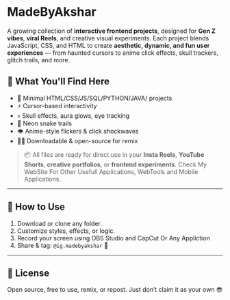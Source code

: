 # MadeByAkshar

A growing collection of **interactive frontend projects**, designed for **Gen Z vibes**, **viral Reels**, and creative visual experiments. Each project blends JavaScript, CSS, and HTML to create **aesthetic, dynamic, and fun user experiences** — from haunted cursors to anime click effects, skull trackers, glitch trails, and more.

## 🚀 What You'll Find Here

- 🎯 Minimal HTML/CSS/JS/SQL/PYTHON/JAVA/ projects
- ⚡️ Cursor-based interactivity
- 💀 Skull effects, aura glows, eye tracking
- 🐍 Neon snake trails
- 👁️ Anime-style flickers & click shockwaves
- 👨‍💻 Downloadable & open-source for remix

> 📦 All files are ready for direct use in your **Insta Reels**, **YouTube Shorts**, **creative portfolios**, or **frontend experiments**.
> Check My WebSite For Other Usefull Applications, WebTools and Mobile Applications.

---

## 🔧 How to Use

1. Download or clone any folder.
2. Customize styles, effects, or logic.
3. Record your screen using OBS Studio and CapCut Or Any Appliction
4. Share & tag: `@ig.madebyakshar` 💬

---

## 🤍 License

Open source, free to use, remix, or repost. Just don’t claim it as your own 😎

